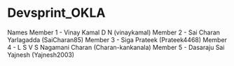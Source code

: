 # Devsprint_OKLA

Names 
Member 1 - Vinay Kamal D N (vinaykamal)
Member 2 - Sai Charan Yarlagadda (SaiCharan85)
Member 3 - Siga Prateek (Prateek4468)
Member 4 - L S V S Nagamani Charan (Charan-kankanala)
Member 5 - Dasaraju Sai Yajnesh (Yajnesh2003)
